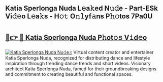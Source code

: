 ## Katia Sperlonga Nuda L𝚎a𝚔ed N𝚞𝚍e - Part-ESk Vi𝚍𝚎o L𝚎a𝚔s - H𝚘𝚝 O𝚗𝚕yf𝚊ns P𝚑𝚘tos 7Pa0U

# <h2><a href="http://kf6bfa7.oniu.top/?m=Katia+Sperlonga+Nuda">🔗👉 🔴 Katia Sperlonga Nuda P𝚑ot𝚘𝚜 V𝚒d𝚎o</a></h2>

[![Katia Sperlonga Nuda Nu𝚍e𝚜](https://i.imgur.com/0qMVB7G.gif)](http://kf6bfa7.oniu.top/?m=Katia+Sperlonga+Nuda)
Virtual content creator and entertainer Katia Sperlonga Nuda, recognized for distributing dance and lifestyle inspiration through trending dance trends and short videos. Visionary architect Katia Sperlonga Nuda, famed for their groundbreaking designs and commitment to creating beautiful and functional spaces.  
